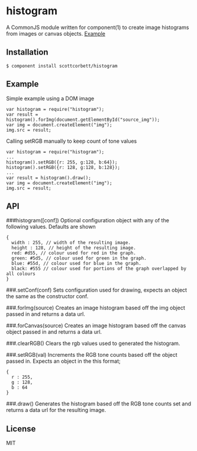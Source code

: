 # histogram

  A CommonJS module written for component(1) to create image histograms from images or canvas objects. [Example](http://hexhour.com/toys/histogram/)

## Installation

    $ component install scottcorbett/histogram

## Example

   Simple example using a DOM image  
   
    var histogram = require("histogram");  
    var result = histogram().forImg(document.getElementById("source_img"));  
    var img = document.createElement("img");
    img.src = result;  

   Calling setRGB manually to keep count of tone values
   
    var histogram = require("histogram");  
    ...
    histogram().setRGB({r: 255, g:128, b:64});
    histogram().setRGB({r: 128, g:128, b:128});
    ...
    var result = histogram().draw();  
    var img = document.createElement("img");
    img.src = result;  

## API

###histogram([conf])
   Optional configuration object with any of the following values. Defaults are shown
   
    {       
      width : 255, // width of the resulting image.
      height : 128, // height of the resulting image.
      red: #d55, // colour used for red in the graph.
      green: #5d5, // colour used for green in the graph. 
      blue: #55d, // colour used for blue in the graph.
      black: #555 // colour used for portions of the graph overlapped by all colours  
    }
    
###.setConf(conf)
   Sets configuration used for drawing, expects an object the same as the constructor conf.
   
###.forImg(source)
   Creates an image histogram based off the img object passed in and returns a data url.
   
###.forCanvas(source)
   Creates an image histogram based off the canvas object passed in and returns a data url.
  
###.clearRGB()
   Clears the rgb values used to generated the histogram.
   
###.setRGB(val)
   Increments the RGB tone counts based off the object passed in. Expects an object in the this format; 
   
    {       
      r : 255,  
      g : 128,  
      b : 64  
    }
  
###.draw()
   Generates the histogram based off the RGB tone counts set and returns a data url for the resulting image.
   
## License

  MIT
